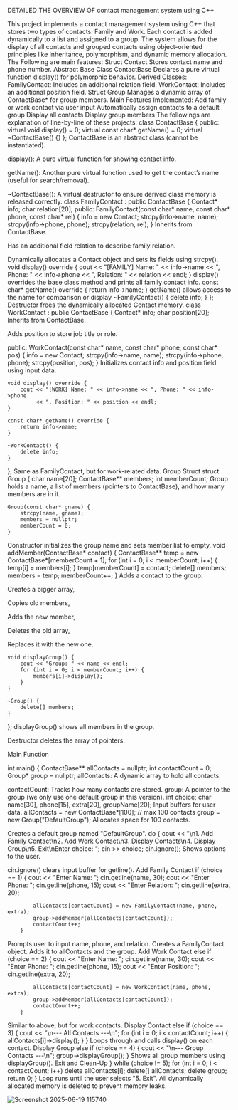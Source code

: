 DETAILED THE OVERVIEW OF contact management system using C++

This project implements a contact management system using C++ that stores two types of contacts: Family and Work. Each contact is added dynamically to a list and assigned to a group. The system allows for the display of all contacts and grouped contacts using object-oriented principles like inheritance, polymorphism, and dynamic memory allocation.
The Following are main features:
Struct Contact
Stores contact name and phone number.
Abstract Base Class ContactBase
Declares a pure virtual function display() for polymorphic behavior.
Derived Classes:
FamilyContact: Includes an additional relation field.
WorkContact: Includes an additional position field.
Struct Group
Manages a dynamic array of ContactBase* for group members.
Main Features Implemented:
Add family or work contact via user input
Automatically assign contacts to a default group
Display all contacts
Display group members
The followings are explanation of line-by-line of these projects:
class ContactBase {
public:
    virtual void display() = 0;
    virtual const char* getName() = 0;
    virtual ~ContactBase() {}
};
ContactBase is an abstract class (cannot be instantiated).

display(): A pure virtual function for showing contact info.

getName(): Another pure virtual function used to get the contact’s name (useful for search/removal).

~ContactBase(): A virtual destructor to ensure derived class memory is released correctly.
class FamilyContact : public ContactBase {
    Contact* info;
    char relation[20];
public:
    FamilyContact(const char* name, const char* phone, const char* rel) {
        info = new Contact;
        strcpy(info->name, name);
        strcpy(info->phone, phone);
        strcpy(relation, rel);
    }
Inherits from ContactBase.

Has an additional field relation to describe family relation.

Dynamically allocates a Contact object and sets its fields using strcpy().
void display() override {
        cout << "[FAMILY] Name: " << info->name << ", Phone: " << info->phone
             << ", Relation: " << relation << endl;
    }
display() overrides the base class method and prints all family contact info.
const char* getName() override {
        return info->name;
    }
getName() allows access to the name for comparison or display
~FamilyContact() {
        delete info;
    }
};
Destructor frees the dynamically allocated Contact memory.
class WorkContact : public ContactBase {
    Contact* info;
    char position[20];
Inherits from ContactBase.

Adds position to store job title or role.

public:
    WorkContact(const char* name, const char* phone, const char* pos) {
        info = new Contact;
        strcpy(info->name, name);
        strcpy(info->phone, phone);
        strcpy(position, pos);
    }
Initializes contact info and position field using input data.

    void display() override {
        cout << "[WORK] Name: " << info->name << ", Phone: " << info->phone
             << ", Position: " << position << endl;
    }

    const char* getName() override {
        return info->name;
    }

    ~WorkContact() {
        delete info;
    }
};
Same as FamilyContact, but for work-related data.
Group Struct
struct Group {
    char name[20];
    ContactBase** members;
    int memberCount;
Group holds a name, a list of members (pointers to ContactBase), and how many members are in it.

    Group(const char* gname) {
        strcpy(name, gname);
        members = nullptr;
        memberCount = 0;
    }
Constructor initializes the group name and sets member list to empty.
    void addMember(ContactBase* contact) {
        ContactBase** temp = new ContactBase*[memberCount + 1];
        for (int i = 0; i < memberCount; i++) {
            temp[i] = members[i];
        }
        temp[memberCount] = contact;
        delete[] members;
        members = temp;
        memberCount++;
    }
Adds a contact to the group:

Creates a bigger array,

Copies old members,

Adds the new member,

Deletes the old array,

Replaces it with the new one.

    void displayGroup() {
        cout << "Group: " << name << endl;
        for (int i = 0; i < memberCount; i++) {
            members[i]->display();
        }
    }

    ~Group() {
        delete[] members;
    }
};
displayGroup() shows all members in the group.

Destructor deletes the array of pointers.

 Main Function

int main() {
    ContactBase** allContacts = nullptr;
    int contactCount = 0;
    Group* group = nullptr;
allContacts: A dynamic array to hold all contacts.

contactCount: Tracks how many contacts are stored.
group: A pointer to the group (we only use one default group in this version).
    int choice;
    char name[30], phone[15], extra[20], groupName[20];
Input buffers for user data.
    allContacts = new ContactBase*[100]; // max 100 contacts
    group = new Group("DefaultGroup");
Allocates space for 100 contacts.

Creates a default group named "DefaultGroup".
    do {
        cout << "\n1. Add Family Contact\n2. Add Work Contact\n3. Display Contacts\n4. Display Group\n5. Exit\nEnter choice: ";
        cin >> choice;
        cin.ignore();
Shows options to the user.

cin.ignore() clears input buffer for getline().
Add Family Contact
        if (choice == 1) {
            cout << "Enter Name: ";
            cin.getline(name, 30);
            cout << "Enter Phone: ";
            cin.getline(phone, 15);
            cout << "Enter Relation: ";
            cin.getline(extra, 20);

            allContacts[contactCount] = new FamilyContact(name, phone, extra);
            group->addMember(allContacts[contactCount]);
            contactCount++;
        }
Prompts user to input name, phone, and relation.
Creates a FamilyContact object.
Adds it to allContacts and the group.
 Add Work Contact
        else if (choice == 2) {
            cout << "Enter Name: ";
            cin.getline(name, 30);
            cout << "Enter Phone: ";
            cin.getline(phone, 15);
            cout << "Enter Position: ";
            cin.getline(extra, 20);

            allContacts[contactCount] = new WorkContact(name, phone, extra);
            group->addMember(allContacts[contactCount]);
            contactCount++;
        }
Similar to above, but for work contacts.
Display Contact
 else if (choice == 3) {
            cout << "\n--- All Contacts ---\n";
            for (int i = 0; i < contactCount; i++) {
                allContacts[i]->display();
            }
        }
Loops through and calls display() on each contact.
 Display Group
   else if (choice == 4) {
            cout << "\n--- Group Contacts ---\n";
            group->displayGroup();
        }
Shows all group members using displayGroup().
Exit and Clean-Up
    } while (choice != 5);
  for (int i = 0; i < contactCount; i++)
        delete allContacts[i];
    delete[] allContacts;
    delete group;
 return 0;
}
Loop runs until the user selects "5. Exit".
All dynamically allocated memory is deleted to prevent memory leaks.


![Screenshot 2025-06-19 115740](https://github.com/user-attachments/assets/b1b02035-2276-469d-b86d-0eed2ad315eb)


